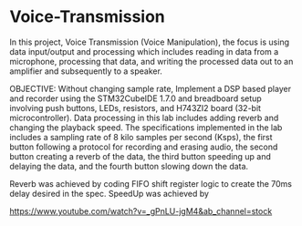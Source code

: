 # Voice-Transmission
In this project, Voice Transmission (Voice Manipulation), the focus is using data input/output and
processing which includes reading in data from a microphone, processing that data, and writing
the processed data out to an amplifier and subsequently to a speaker.

OBJECTIVE: Without changing sample rate, Implement a DSP based player and recorder using the STM32CubeIDE 1.7.0 and
breadboard setup involving push buttons, LEDs, resistors, and H743ZI2 board (32-bit microcontroller). Data processing
in this lab includes adding reverb and changing the playback speed.
The specifications implemented in the lab includes a sampling rate of 8 kilo samples per second
(Ksps), the first button following a protocol for recording and erasing audio, the second button
creating a reverb of the data, the third button speeding up and delaying the data, and the fourth
button slowing down the data.

Reverb was achieved by coding FIFO shift register logic to create the 70ms delay desired in the spec.
SpeedUp was achieved by 

https://www.youtube.com/watch?v=_gPnLU-jgM4&ab_channel=stock
